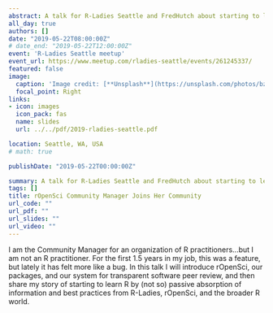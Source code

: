 ```yaml
---
abstract: A talk for R-Ladies Seattle and FredHutch about starting to learn R by listening to R-Ladies, rOpenSci, and the broader R world.
all_day: true
authors: []
date: "2019-05-22T08:00:00Z"
# date_end: "2019-05-22T12:00:00Z"
event: 'R-Ladies Seattle meetup'
event_url: https://www.meetup.com/rladies-seattle/events/261245337/
featured: false
image:
  caption: 'Image credit: [**Unsplash**](https://unsplash.com/photos/bzdhc5b3Bxs)'
  focal_point: Right
links:
- icon: images
  icon_pack: fas
  name: slides
  url: ../../pdf/2019-rladies-seattle.pdf

location: Seattle, WA, USA
# math: true

publishDate: "2019-05-22T00:00:00Z"

summary: A talk for R-Ladies Seattle and FredHutch about starting to learn R by listening to R-Ladies, rOpenSci, and the broader R world.
tags: []
title: rOpenSci Community Manager Joins Her Community
url_code: ""
url_pdf: ""
url_slides: ""
url_video: ""
---
```


I am the Community Manager for an organization of R practitioners...but I am not an R practitioner. For the first 1.5 years in my job, this was a feature, but lately it has felt more like a bug. In this talk I will introduce rOpenSci, our packages, and our system for transparent software peer review, and then share my story of starting to learn R by (not so) passive absorption of information and best practices from R-Ladies, rOpenSci, and the broader R world.
